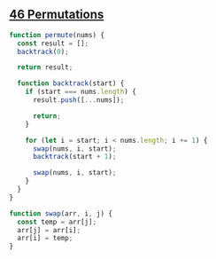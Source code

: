 ## [46 Permutations](https://leetcode.com/problems/permutations/description/)

<!-- notecardId: 1744914808695 -->

```js
function permute(nums) {
  const result = [];
  backtrack(0);

  return result;

  function backtrack(start) {
    if (start === nums.length) {
      result.push([...nums]);

      return;
    }

    for (let i = start; i < nums.length; i += 1) {
      swap(nums, i, start);
      backtrack(start + 1);

      swap(nums, i, start);
    }
  }
}

function swap(arr, i, j) {
  const temp = arr[j];
  arr[j] = arr[i];
  arr[i] = temp;
}
```
